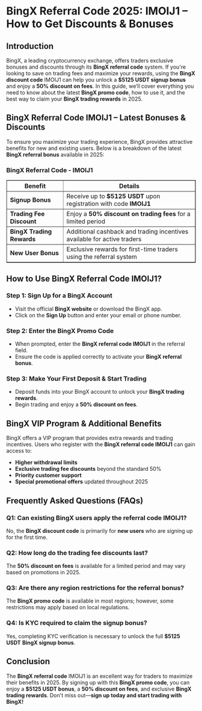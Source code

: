<h1>BingX Referral Code 2025: IMOIJ1 – How to Get Discounts & Bonuses</h1>
<h2>Introduction</h2>
<p>BingX, a leading cryptocurrency exchange, offers traders exclusive bonuses and discounts through its <strong>BingX referral code</strong> system. If you're looking to save on trading fees and maximize your rewards, using the <strong>BingX discount code</strong> IMOIJ1 can help you unlock a <strong>$5125 USDT signup bonus</strong> and enjoy a <strong>50% discount on fees</strong>. In this guide, we’ll cover everything you need to know about the latest <strong>BingX promo code</strong>, how to use it, and the best way to claim your <strong>BingX trading rewards</strong> in 2025.</p>

<h2>BingX Referral Code IMOIJ1 – Latest Bonuses & Discounts</h2>
<p>To ensure you maximize your trading experience, BingX provides attractive benefits for new and existing users. Below is a breakdown of the latest <strong>BingX referral bonus</strong> available in 2025:</p>

<h3>BingX Referral Code - IMOIJ1</h3>
<table border="1">
    <tr>
        <th>Benefit</th>
        <th>Details</th>
    </tr>
    <tr>
        <td><strong>Signup Bonus</strong></td>
        <td>Receive up to <strong>$5125 USDT</strong> upon registration with code <strong>IMOIJ1</strong></td>
    </tr>
    <tr>
        <td><strong>Trading Fee Discount</strong></td>
        <td>Enjoy a <strong>50% discount on trading fees</strong> for a limited period</td>
    </tr>
    <tr>
        <td><strong>BingX Trading Rewards</strong></td>
        <td>Additional cashback and trading incentives available for active traders</td>
    </tr>
    <tr>
        <td><strong>New User Bonus</strong></td>
        <td>Exclusive rewards for first-time traders using the referral system</td>
    </tr>
</table>

<h2>How to Use BingX Referral Code IMOIJ1?</h2>
<h3>Step 1: Sign Up for a BingX Account</h3>
<ul>
    <li>Visit the official <strong>BingX website</strong> or download the BingX app.</li>
    <li>Click on the <strong>Sign Up</strong> button and enter your email or phone number.</li>
</ul>

<h3>Step 2: Enter the BingX Promo Code</h3>
<ul>
    <li>When prompted, enter the <strong>BingX referral code IMOIJ1</strong> in the referral field.</li>
    <li>Ensure the code is applied correctly to activate your <strong>BingX referral bonus</strong>.</li>
</ul>

<h3>Step 3: Make Your First Deposit & Start Trading</h3>
<ul>
    <li>Deposit funds into your BingX account to unlock your <strong>BingX trading rewards</strong>.</li>
    <li>Begin trading and enjoy a <strong>50% discount on fees</strong>.</li>
</ul>

<h2>BingX VIP Program & Additional Benefits</h2>
<p>BingX offers a VIP program that provides extra rewards and trading incentives. Users who register with the <strong>BingX referral code IMOIJ1</strong> can gain access to:</p>
<ul>
    <li><strong>Higher withdrawal limits</strong></li>
    <li><strong>Exclusive trading fee discounts</strong> beyond the standard 50%</li>
    <li><strong>Priority customer support</strong></li>
    <li><strong>Special promotional offers</strong> updated throughout 2025</li>
</ul>

<h2>Frequently Asked Questions (FAQs)</h2>
<h3>Q1: Can existing BingX users apply the referral code IMOIJ1?</h3>
<p>No, the <strong>BingX discount code</strong> is primarily for <strong>new users</strong> who are signing up for the first time.</p>

<h3>Q2: How long do the trading fee discounts last?</h3>
<p>The <strong>50% discount on fees</strong> is available for a limited period and may vary based on promotions in 2025.</p>

<h3>Q3: Are there any region restrictions for the referral bonus?</h3>
<p>The <strong>BingX promo code</strong> is available in most regions; however, some restrictions may apply based on local regulations.</p>

<h3>Q4: Is KYC required to claim the signup bonus?</h3>
<p>Yes, completing KYC verification is necessary to unlock the full <strong>$5125 USDT</strong> <strong>BingX signup bonus</strong>.</p>

<h2>Conclusion</h2>
<p>The <strong>BingX referral code</strong> IMOIJ1 is an excellent way for traders to maximize their benefits in 2025. By signing up with this <strong>BingX promo code</strong>, you can enjoy a <strong>$5125 USDT bonus</strong>, a <strong>50% discount on fees</strong>, and exclusive <strong>BingX trading rewards</strong>. Don't miss out—<strong>sign up today and start trading with BingX!</strong></p>
